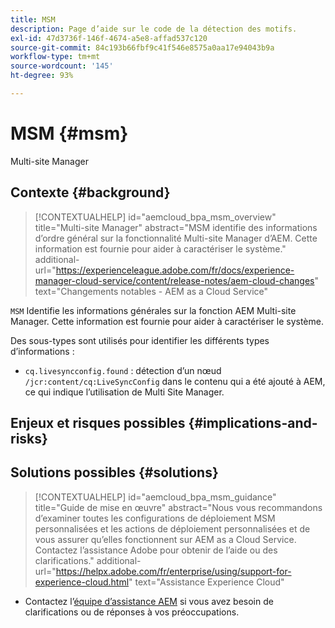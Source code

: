 ```yaml
---
title: MSM
description: Page d’aide sur le code de la détection des motifs.
exl-id: 47d3736f-146f-4674-a5e8-affad537c120
source-git-commit: 84c193b66fbf9c41f546e8575a0aa17e94043b9a
workflow-type: tm+mt
source-wordcount: '145'
ht-degree: 93%

---
```


# MSM {#msm}

Multi-site Manager

## Contexte {#background}

>[!CONTEXTUALHELP]
>id="aemcloud_bpa_msm_overview"
>title="Multi-site Manager"
>abstract="MSM identifie des informations d’ordre général sur la fonctionnalité Multi-site Manager d’AEM. Cette information est fournie pour aider à caractériser le système."
>additional-url="https://experienceleague.adobe.com/fr/docs/experience-manager-cloud-service/content/release-notes/aem-cloud-changes" text="Changements notables - AEM as a Cloud Service"

`MSM`  Identifie les informations générales sur la fonction AEM Multi-site Manager. Cette information est fournie pour aider à caractériser le système.

Des sous-types sont utilisés pour identifier les différents types d’informations :

* `cq.livesyncconfig.found` : détection d’un nœud `/jcr:content/cq:LiveSyncConfig` dans le contenu qui a été ajouté à AEM, ce qui indique l’utilisation de Multi Site Manager.

## Enjeux et risques possibles {#implications-and-risks}


## Solutions possibles {#solutions}

>[!CONTEXTUALHELP]
>id="aemcloud_bpa_msm_guidance"
>title="Guide de mise en œuvre"
>abstract="Nous vous recommandons d’examiner toutes les configurations de déploiement MSM personnalisées et les actions de déploiement personnalisées et de vous assurer qu’elles fonctionnent sur AEM as a Cloud Service. Contactez l’assistance Adobe pour obtenir de l’aide ou des clarifications."
>additional-url="https://helpx.adobe.com/fr/enterprise/using/support-for-experience-cloud.html" text="Assistance Experience Cloud"

* Contactez l’[équipe d’assistance AEM](https://helpx.adobe.com/fr/enterprise/using/support-for-experience-cloud.html) si vous avez besoin de clarifications ou de réponses à vos préoccupations.
